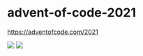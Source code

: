 # advent-of-code-2021
https://adventofcode.com/2021

![](https://img.shields.io/badge/day%20📅-7-blue)
![](https://img.shields.io/badge/stars%20⭐-14-yellow)

